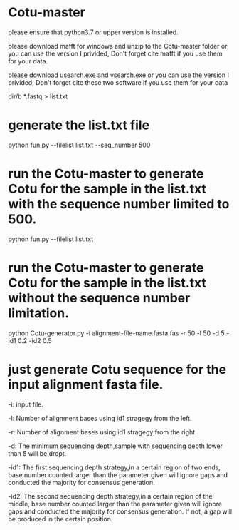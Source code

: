 # Cotu-master
please ensure that python3.7 or upper version is installed.

please download mafft for windows and unzip to the Cotu-master folder or you can use the version I privided, Don't forget cite mafft if you use them for your data.

please download usearch.exe and vsearch.exe or you can use the version I privided, Don't forget cite these two software if you use them for your data

dir/b *.fastq > list.txt
# generate the list.txt file 

python fun.py --filelist list.txt --seq_number 500
# run the Cotu-master to generate Cotu for the sample in the list.txt with the sequence number limited to 500.

python fun.py --filelist list.txt
# run the Cotu-master to generate Cotu for the sample in the list.txt without the sequence number limitation.

python Cotu-generator.py -i alignment-file-name.fasta.fas -r 50 -l 50 -d 5 -id1 0.2 -id2 0.5
# just generate Cotu sequence for the input alignment fasta file.

-i: input file.

-l: Number of alignment bases using id1 stragegy from the left.

-r: Number of alignment bases using id1 stragegy from the right.

-d: The minimum sequencing depth,sample with sequencing depth lower than 5 will be dropt.

-id1: The first sequencing depth strategy,in a certain region of two ends, base number counted larger than the parameter given will ignore gaps and conducted the majority for consensus generation.

-id2: The second sequencing depth strategy,in a certain region of the middle, base number counted larger than the parameter given will ignore gaps and conducted the majority for consensus generation. If not, a gap will be produced in the certain position.
